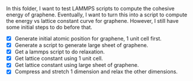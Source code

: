 In this folder, I want to test LAMMPS scripts to compute the cohesive energy of graphene.
Eventually, I want to turn this into a script to compute the energy vs lattice constant
curve for graphene. However, I still have some initial steps to do before that.
* [X] Generate initial atomic position for graphene, 1 unit cell first.
* [X] Generate a script to generate large sheet of graphene.
* [X] Get a lammps script to do relaxation.
* [X] Get lattice constant using 1 unit cell.
* [X] Get lattice constant using large sheet of graphene.
* [X] Compress and stretch 1 dimension and relax the other dimensions.
